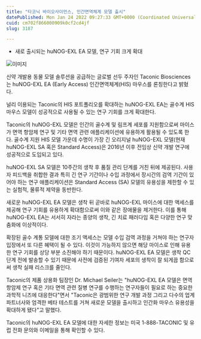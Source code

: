 ```yaml
---
title: "타코닉 바이오사이언스, 인간면역체계 모델 출시"
datePublished: Mon Jan 24 2022 09:27:33 GMT+0000 (Coordinated Universal Time)
cuid: cm702f866000909k0cf2cd4jf
slug: 3187

---
```



- 새로 출시되는 huNOG-EXL EA 모델, 연구 기회 크게 확대

![이미지](https://cdn.hashnode.com/res/hashnode/image/upload/v1739253154419/9b3c76d5-9320-40ff-a930-c9e3feedbe9a.jpeg)

신약 개발용 동물 모델 솔루션을 공급하는 글로벌 선두 주자인 Taconic Biosciences는 huNOG-EXL EA (Early Access) 인간면역체계(HIS) 마우스를 론칭한다고 밝혔다.

널리 이용되는 Taconic의 HIS 포트폴리오를 확대하는 huNOG-EXL EA는 골수계 HIS 마우스 모델이 성공적으로 사용될 수 있는 연구 기회를 크게 확대한다.

Taconic의 huNOG-EXL 모델은 인간의 골수계 및 림프계 세포를 지원함으로써 마이스가 면역 항암제 연구 및 기타 면역 관련 애플리케이션에 유용하게 활용될 수 있도록 한다. 골수계 지원 HIS 모델 가운데 수명이 가장 긴 오리지널 huNOG-EXL 모델(현재 huNOG-EXL SA 혹은 Standard Access)은 2016년 이후 전임상 신약 개발 연구에 성공적으로 도입되고 있다.

huNOG-EXL SA 모델은 10주간의 생착 후 품질 관리 단계를 거친 뒤에 제공된다. 사용자 피드백을 취합한 결과 특히 긴 연구 기간이나 수입 과정에서 장시간의 검역 기간이 있어야 하는 연구 애플리케이션은 Standard Access (SA) 모델의 유용성을 제한할 수 있는 실험적, 물류적 제약을 동반한다.

새로운 huNOG-EXL EA 모델은 생착 뒤 곧바로 huNOG-EXL 마이스에 대한 액세스를 제공해 연구 기회를 유용하게 확대함으로써 이와 같은 장애물을 제거한다. 이를 통해 huNOG-EXL EA는 서서히 자라는 종양의 생착, 긴 치료 패러다임 혹은 다양한 연구 맞춤화에 이상적이다.

확장된 골수 계통 모델에 대한 조기 액세스는 모델 수입 검역 과정을 거쳐야 하는 연구자 입장에서 또 다른 혜택이 될 수 있다. 이것이 가능하지 않으면 해당 마이스로 인해 유용한 연구 기회를 상당 부분 소진해야 하기 때문이다. huNOG-EXL EA 모델은 생착 QC 단계 전에 발송할 수 있기 때문에 사전에 검증된 기여자 세포의 생착이 잘 되게끔 함으로써 생착 실패 리스크를 줄인다.

Taconic의 제품 상용화 팀장인 Dr. Michael Seiler는 "huNOG-EXL EA 모델은 면역 항암제 연구 혹은 기타 면역 관련 질병 연구를 수행하는 연구자들이 필요로 하는 중요한 과학적 니즈에 대응한다"면서 "Taconic은 광범위한 연구 개발 과정 그리고 다수의 업계 파트너사와 엄격한 베타 테스트를 거쳐 새로운 모델을 출시하고 인간화 마우스 유용성을 확대하게 됐다"고 말했다.

Taconic의 huNOG-EXL EA 모델에 대한 자세한 정보는 미국 1-888-TACONIC 및 유럽 전화 문의와 이메일을 통해 확인할 수 있다.